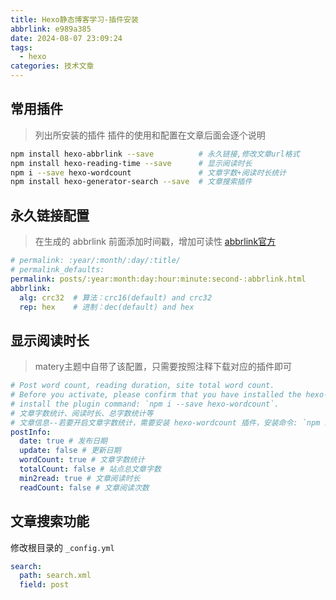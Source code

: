 ```yaml
---
title: Hexo静态博客学习-插件安装
abbrlink: e989a385
date: 2024-08-07 23:09:24
tags:
  - hexo
categories: 技术文章
---
```



## 常用插件

> 列出所安装的插件
> 插件的使用和配置在文章后面会逐个说明

```bash
npm install hexo-abbrlink --save          # 永久链接,修改文章url格式
npm install hexo-reading-time --save      # 显示阅读时长
npm i --save hexo-wordcount               # 文章字数+阅读时长统计
npm install hexo-generator-search --save  # 文章搜索插件

```

## 永久链接配置
> 在生成的 abbrlink 前面添加时间戳，增加可读性
> [abbrlink官方](https://github.com/ohroy/hexo-abbrlink)
```yml
# permalink: :year/:month/:day/:title/
# permalink_defaults:
permalink: posts/:year:month:day:hour:minute:second-:abbrlink.html
abbrlink:
  alg: crc32  # 算法：crc16(default) and crc32
  rep: hex    # 进制：dec(default) and hex
```

## 显示阅读时长
> matery主题中自带了该配置，只需要按照注释下载对应的插件即可
```yml
# Post word count, reading duration, site total word count.
# Before you activate, please confirm that you have installed the hexo-wordcount plugin,
# install the plugin command: `npm i --save hexo-wordcount`.
# 文章字数统计、阅读时长、总字数统计等
# 文章信息--若要开启文章字数统计，需要安装 hexo-wordcount 插件，安装命令: `npm i --save hexo-wordcount`
postInfo:
  date: true # 发布日期
  update: false # 更新日期
  wordCount: true # 文章字数统计
  totalCount: false # 站点总文章字数
  min2read: true # 文章阅读时长
  readCount: false # 文章阅读次数
```

## 文章搜索功能
修改根目录的 `_config.yml`

```yml
search:
  path: search.xml
  field: post
```